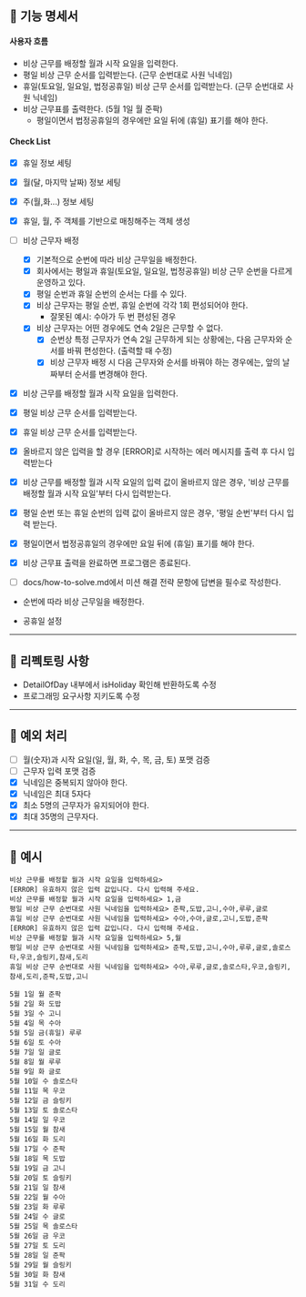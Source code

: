 ## 📌 기능 명세서

#### 사용자 흐름

- 비상 근무를 배정할 월과 시작 요일을 입력한다.
- 평일 비상 근무 순서를 입력받는다. (근무 순번대로 사원 닉네임)
- 휴일(토요일, 일요일, 법정공휴일) 비상 근무 순서를 입력받는다. (근무 순번대로 사원 닉네임)
- 비상 근무표를 출력한다. (5월 1일 월 준팍)
    - 평일이면서 법정공휴일의 경우에만 요일 뒤에 (휴일) 표기를 해야 한다.

#### Check List

- [x] 휴일 정보 세팅
- [x] 월(달, 마지막 날짜) 정보 세팅
- [x] 주(월,화...) 정보 세팅
- [x] 휴일, 월, 주 객체를 기반으로 매칭해주는 객체 생성
- [ ] 비상 근무자 배정
    - [x] 기본적으로 순번에 따라 비상 근무일을 배정한다.
    - [x] 회사에서는 평일과 휴일(토요일, 일요일, 법정공휴일) 비상 근무 순번을 다르게 운영하고 있다.
    - [x] 평일 순번과 휴일 순번의 순서는 다를 수 있다.
    - [x] 비상 근무자는 평일 순번, 휴일 순번에 각각 1회 편성되어야 한다.
        -  잘못된 예시: 수아가 두 번 편성된 경우
    - [x] 비상 근무자는 어떤 경우에도 연속 2일은 근무할 수 없다.
        - [x] 순번상 특정 근무자가 연속 2일 근무하게 되는 상황에는, 다음 근무자와 순서를 바꿔 편성한다. (출력할 때 수정)
        - [x] 비상 근무자 배정 시 다음 근무자와 순서를 바꿔야 하는 경우에는, 앞의 날짜부터 순서를 변경해야 한다.
- [x] 비상 근무를 배정할 월과 시작 요일을 입력한다.
- [x] 평일 비상 근무 순서를 입력받는다.
- [x] 휴일 비상 근무 순서를 입력받는다.
- [x] 올바르지 않은 입력을 할 경우 [ERROR]로 시작하는 에러 메시지를 출력 후 다시 입력받는다
- [x] 비상 근무를 배정할 월과 시작 요일의 입력 값이 올바르지 않은 경우, '비상 근무를 배정할 월과 시작 요일'부터 다시 입력받는다.
- [x] 평일 순번 또는 휴일 순번의 입력 값이 올바르지 않은 경우, '평일 순번'부터 다시 입력 받는다.
- [x] 평일이면서 법정공휴일의 경우에만 요일 뒤에 (휴일) 표기를 해야 한다.
- [x] 비상 근무표 출력을 완료하면 프로그램은 종료된다.
- [ ] docs/how-to-solve.md에서 미션 해결 전략 문항에 답변을 필수로 작성한다.


- 순번에 따라 비상 근무일을 배정한다.

- 공휴일 설정

---

## 🚀 리펙토링 사항
- DetailOfDay 내부에서 isHoliday 확인해 반환하도록 수정 
- 프로그래밍 요구사항 지키도록 수정

---

## 🔮 예외 처리

- [ ] 월(숫자)과 시작 요일(일, 월, 화, 수, 목, 금, 토)  포맷 검증
- [ ] 근무자 입력 포맷 검증
- [x] 닉네임은 중복되지 않아야 한다.
- [x] 닉네임은 최대 5자다
- [x] 최소 5명의 근무자가 유지되어야 한다.
- [x] 최대 35명의 근무자다.

---

## 🔎 예시

```
비상 근무를 배정할 월과 시작 요일을 입력하세요>
[ERROR] 유효하지 않은 입력 값입니다. 다시 입력해 주세요.
비상 근무를 배정할 월과 시작 요일을 입력하세요> 1,금
평일 비상 근무 순번대로 사원 닉네임을 입력하세요> 준팍,도밥,고니,수아,루루,글로
휴일 비상 근무 순번대로 사원 닉네임을 입력하세요> 수아,수아,글로,고니,도밥,준팍
[ERROR] 유효하지 않은 입력 값입니다. 다시 입력해 주세요.
비상 근무를 배정할 월과 시작 요일을 입력하세요> 5,월
평일 비상 근무 순번대로 사원 닉네임을 입력하세요> 준팍,도밥,고니,수아,루루,글로,솔로스타,우코,슬링키,참새,도리
휴일 비상 근무 순번대로 사원 닉네임을 입력하세요> 수아,루루,글로,솔로스타,우코,슬링키,참새,도리,준팍,도밥,고니

5월 1일 월 준팍
5월 2일 화 도밥
5월 3일 수 고니
5월 4일 목 수아
5월 5일 금(휴일) 루루
5월 6일 토 수아
5월 7일 일 글로
5월 8일 월 루루
5월 9일 화 글로
5월 10일 수 솔로스타
5월 11일 목 우코
5월 12일 금 슬링키
5월 13일 토 솔로스타
5월 14일 일 우코
5월 15일 월 참새
5월 16일 화 도리
5월 17일 수 준팍
5월 18일 목 도밥
5월 19일 금 고니
5월 20일 토 슬링키
5월 21일 일 참새
5월 22일 월 수아
5월 23일 화 루루
5월 24일 수 글로
5월 25일 목 솔로스타
5월 26일 금 우코
5월 27일 토 도리
5월 28일 일 준팍
5월 29일 월 슬링키
5월 30일 화 참새
5월 31일 수 도리

```
